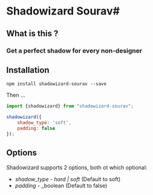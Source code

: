 # Shadowizard Sourav#

## What is this ?

### Get a perfect shadow for every non-designer ###

## Installation ##

`npm install shadowizard-sourav --save`

Then ...

```js
import {shadowizard} from "shadowizard-sourav";

shadowizard({
    shadow_type: 'soft',
    padding: false
});
```

## Options ##

Shadowizard supports 2 options, both ot which optional:

* *shadow_type* - _hard | soft_ (Default to soft)
* *padding* - _boolean (Default to false)
